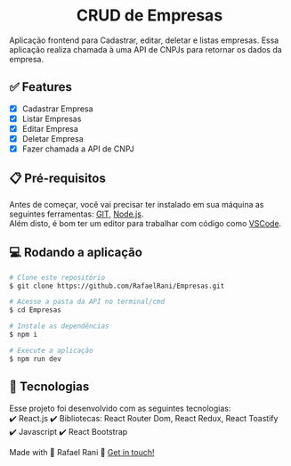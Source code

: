 <h1 align="center">CRUD de Empresas</h1>
Aplicação frontend para Cadastrar, editar, deletar e listas empresas.
Essa aplicação realiza chamada à uma API de CNPJs para retornar os dados da empresa.

## :white_check_mark: Features

- [X] Cadastrar Empresa
- [X] Listar Empresas
- [X] Editar Empresa
- [X] Deletar Empresa
- [X] Fazer chamada a API de CNPJ

## :clipboard: Pré-requisitos

Antes de começar, você vai precisar ter instalado em sua máquina as seguintes ferramentas:
[GIT](https://git-scm.com/), [Node.js](https://nodejs.org/en/).  
Além disto, é bom ter um editor para trabalhar com código como [VSCode](https://code.visualstudio.com/).

## :computer: Rodando a aplicação

```bash
# Clone este repositório
$ git clone https://github.com/RafaelRani/Empresas.git

# Acesse a pasta da API no terminal/cmd
$ cd Empresas

# Instale as dependências
$ npm i

# Execute a aplicação
$ npm run dev
```

## :rocket: Tecnologias

Esse projeto foi desenvolvido com as seguintes tecnologias:  
:heavy_check_mark: React.js 
:heavy_check_mark: Bibliotecas: React Router Dom, React Redux, React Toastify  
:heavy_check_mark: Javascript
:heavy_check_mark: React Bootstrap
  
Made with :purple_heart: Rafael Rani :wave: [Get in touch!](https://www.linkedin.com/in/rafaelrani/)

